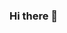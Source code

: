### Hi there 👋

<!--
**nony0007/nony0007** is a ✨ _special_ ✨ repository because its `README.md` (this file) appears on your GitHub profile.

Here are some ideas to get you started:

- 🔭 I’m currently working on .
- 🌱 I’m currently learning ..
- 👯 I’m looking to collaborate on ...
- 🤔 I’m looking for help with ...
- 💬 Ask me about .
- 📫 How to reach me: 
